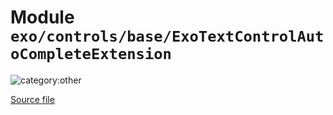 # Module `exo/controls/base/ExoTextControlAutoCompleteExtension`

![category:other](https://img.shields.io/badge/category-other-blue.svg?style=flat-square)



[Source file](..\..\src\exo\controls\base\ExoTextControlAutoCompleteExtension.js)
